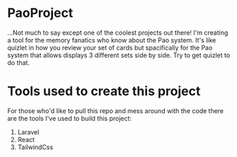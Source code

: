 # PaoProject

...Not much to say except one of the coolest projects out there! I'm creating a tool for the memory fanatics who know about the Pao system. It's like quizlet in how you review your set of cards but spacifically for the Pao system that allows displays 3 different sets side by side. Try to get quizlet to do that.

# Tools used to create this project
For those who'd like to pull this repo and mess around with the code there are the tools I've used to build this project:
1. Laravel 
2. React
3. TailwindCss 
